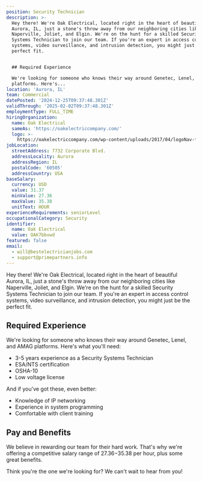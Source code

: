 ```yaml
---
position: Security Technician
description: >-
  Hey there! We're Oak Electrical, located right in the heart of beautiful
  Aurora, IL, just a stone's throw away from our neighboring cities like
  Naperville, Joliet, and Elgin. We're on the hunt for a skilled Security
  Systems Technician to join our team. If you're an expert in access control
  systems, video surveillance, and intrusion detection, you might just be the
  perfect fit. 


  ## Required Experience

  We're looking for someone who knows their way around Genetec, Lenel, and AMAG
  platforms. Here's...
location: 'Aurora, IL'
team: Commercial
datePosted: '2024-12-25T09:37:48.301Z'
validThrough: '2025-02-02T09:37:48.301Z'
employmentType: FULL_TIME
hiringOrganization:
  name: Oak Electrical
  sameAs: 'https://oakelectriccompany.com/'
  logo: >-
    https://oakelectriccompany.com/wp-content/uploads/2017/04/logoNav-for-web.png
jobLocation:
  streetAddress: 7732 Corporate Blvd.
  addressLocality: Aurora
  addressRegion: IL
  postalCode: '60505'
  addressCountry: USA
baseSalary:
  currency: USD
  value: 31.37
  minValue: 27.36
  maxValue: 35.38
  unitText: HOUR
experienceRequirements: seniorLevel
occupationalCategory: Security
identifier:
  name: Oak Electrical
  value: OAK7bbvwd
featured: false
email:
  - will@bestelectricianjobs.com
  - support@primepartners.info
---
```




Hey there! We're Oak Electrical, located right in the heart of beautiful Aurora, IL, just a stone's throw away from our neighboring cities like Naperville, Joliet, and Elgin. We're on the hunt for a skilled Security Systems Technician to join our team. If you're an expert in access control systems, video surveillance, and intrusion detection, you might just be the perfect fit. 

## Required Experience
We're looking for someone who knows their way around Genetec, Lenel, and AMAG platforms. Here's what you'll need:

* 3-5 years experience as a Security Systems Technician
* ESA/NTS certification
* OSHA-10
* Low voltage license

And if you've got these, even better:

* Knowledge of IP networking
* Experience in system programming
* Comfortable with client training

## Pay and Benefits
We believe in rewarding our team for their hard work. That's why we're offering a competitive salary range of $27.36-$35.38 per hour, plus some great benefits. 

Think you're the one we're looking for? We can't wait to hear from you!
